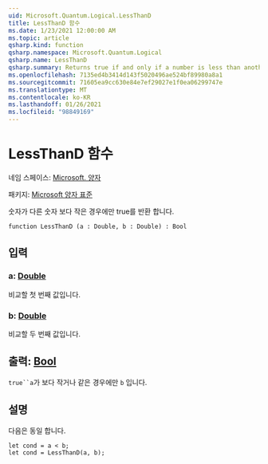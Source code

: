 ```yaml
---
uid: Microsoft.Quantum.Logical.LessThanD
title: LessThanD 함수
ms.date: 1/23/2021 12:00:00 AM
ms.topic: article
qsharp.kind: function
qsharp.namespace: Microsoft.Quantum.Logical
qsharp.name: LessThanD
qsharp.summary: Returns true if and only if a number is less than another number.
ms.openlocfilehash: 7135ed4b3414d143f5020496ae524bf89980a8a1
ms.sourcegitcommit: 71605ea9cc630e84e7ef29027e1f0ea06299747e
ms.translationtype: MT
ms.contentlocale: ko-KR
ms.lasthandoff: 01/26/2021
ms.locfileid: "98849169"
---
```

# <a name="lessthand-function"></a>LessThanD 함수

네임 스페이스: [Microsoft. 양자](xref:Microsoft.Quantum.Logical)

패키지: [Microsoft 양자 표준](https://nuget.org/packages/Microsoft.Quantum.Standard)


숫자가 다른 숫자 보다 작은 경우에만 true를 반환 합니다.

```qsharp
function LessThanD (a : Double, b : Double) : Bool
```


## <a name="input"></a>입력

### <a name="a--double"></a>a: [Double](xref:microsoft.quantum.lang-ref.double)

비교할 첫 번째 값입니다.


### <a name="b--double"></a>b: [Double](xref:microsoft.quantum.lang-ref.double)

비교할 두 번째 값입니다.



## <a name="output--bool"></a>출력: [Bool](xref:microsoft.quantum.lang-ref.bool)

`true``a`가 보다 작거나 같은 경우에만 `b` 입니다.

## <a name="remarks"></a>설명

다음은 동일 합니다.

```qsharp
let cond = a < b;
let cond = LessThanD(a, b);
```